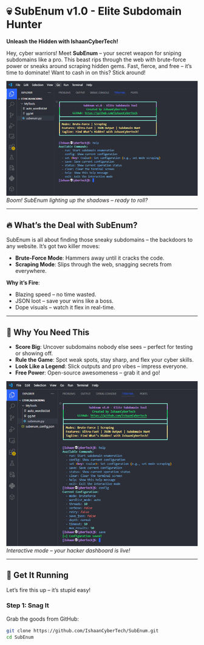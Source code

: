 # 💀 SubEnum v1.0 - Elite Subdomain Hunter  
**Unleash the Hidden with IshaanCyberTech!**  

Hey, cyber warriors! Meet **SubEnum** – your secret weapon for sniping subdomains like a pro. This beast rips through the web with brute-force power or sneaks around scraping hidden gems. Fast, fierce, and free – it’s time to dominate! Want to cash in on this? Stick around!  

![SubEnum in Action](img/1.png)  
*Boom! SubEnum lighting up the shadows – ready to roll?*  

---

## 🔥 What’s the Deal with SubEnum?  
SubEnum is all about finding those sneaky subdomains – the backdoors to any website. It’s got two killer moves:  
- **Brute-Force Mode**: Hammers away until it cracks the code.  
- **Scraping Mode**: Slips through the web, snagging secrets from everywhere.  

**Why it’s Fire**:  
- Blazing speed – no time wasted.  
- JSON loot – save your wins like a boss.  
- Dope visuals – watch it flex in real-time.  

---

## 🎯 Why You Need This  
- **Score Big**: Uncover subdomains nobody else sees – perfect for testing or showing off.  
- **Rule the Game**: Spot weak spots, stay sharp, and flex your cyber skills.  
- **Look Like a Legend**: Slick outputs and pro vibes – impress everyone.  
- **Free Power**: Open-source awesomeness – grab it and go!  

![Interactive Mode](img/2.png)  
*Interactive mode – your hacker dashboard is live!*  

---

## 🚀 Get It Running  
Let’s fire this up – it’s stupid easy!  

### Step 1: Snag It  
Grab the goods from GitHub:  
```bash
git clone https://github.com/IshaanCyberTech/SubEnum.git  
cd SubEnum  
